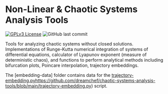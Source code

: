 # Non-Linear & Chaotic Systems Analysis Tools

[![GPLv3 License](https://img.shields.io/badge/License-GPLv3-blue.svg)](https://www.gnu.org/licenses/gpl-3.0) ![GitHub last commit](https://img.shields.io/github/last-commit/dreamchef/chaotic-systems-analysis-tools/master)


Tools for analyzing chaotic systems without closed solutions. Implementations of Runge-Kutta numerical integration of systems of differential equations, calculator of Lyapunov exponent (measure of deterministic chaos), and functions to perform analytical methods including bifurcation plots, Poincare interpolation, trajectory embeddings.

The [embedding-data] folder contains data for the [trajectory-embedding.pyhttps://github.com/dreamchef/chaotic-systems-analysis-tools/blob/main/trajectory-embedding.py]()) script.
